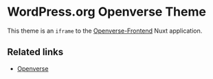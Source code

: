 # WordPress.org Openverse Theme

This theme is an `iframe` to the
[Openverse-Frontend](https://github.com/WordPress/openverse-frontend) Nuxt 
application.

## Related links

- [Openverse](https://github.com/WordPress/openverse)

